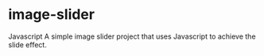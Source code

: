# image-slider
Javascript
A simple image slider project that uses Javascript to achieve the slide effect.
